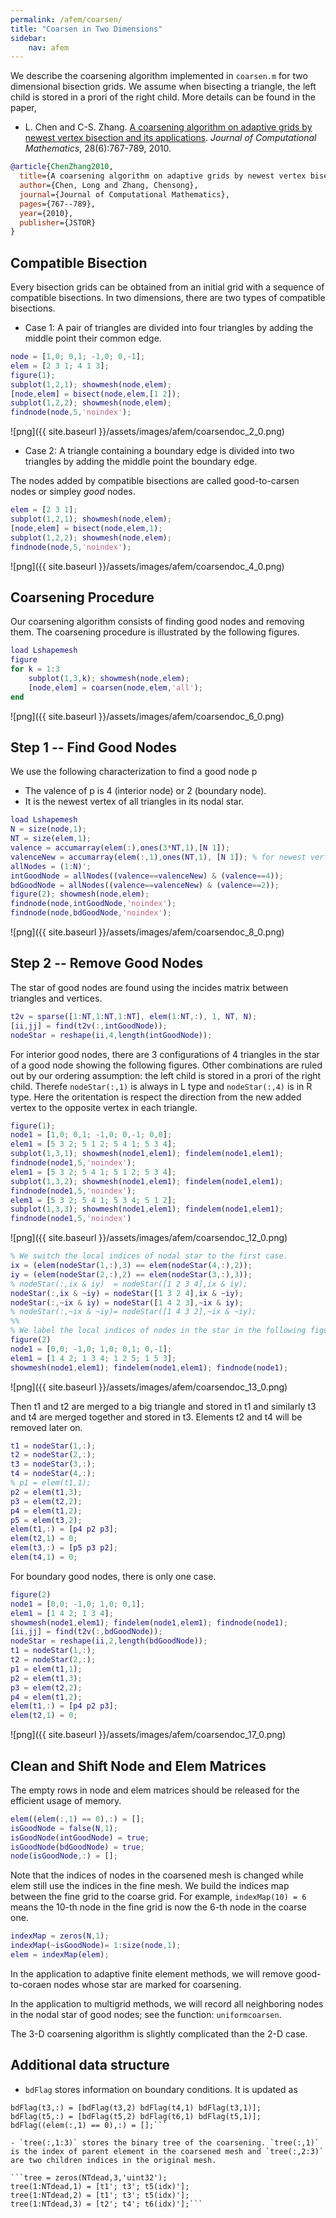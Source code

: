 ```yaml
---
permalink: /afem/coarsen/
title: "Coarsen in Two Dimensions"
sidebar:
    nav: afem
---
```


We describe the coarsening algorithm implemented in `coarsen.m` for two dimensional bisection grids. We assume when bisecting a triangle, the left child is stored in a prori of the right child. More details can be found in the paper,

- L. Chen and C-S. Zhang. [A coarsening algorithm on adaptive grids by newest vertex bisection and its applications](http://math.uci.edu/~chenlong/CZ2007.html). *Journal of Computational Mathematics*, 28(6):767-789, 2010.

```bibtex
@article{ChenZhang2010,
  title={A coarsening algorithm on adaptive grids by newest vertex bisection and its applications},
  author={Chen, Long and Zhang, Chensong},
  journal={Journal of Computational Mathematics},
  pages={767--789},
  year={2010},
  publisher={JSTOR}
}
```

## Compatible Bisection
Every bisection grids can be obtained from an initial grid with a
sequence of compatible bisections. In two dimensions, there are two types
of compatible bisections.

- Case 1: A pair of triangles are divided into four triangles by adding the middle point their common edge.


```matlab
node = [1,0; 0,1; -1,0; 0,-1];
elem = [2 3 1; 4 1 3];
figure(1); 
subplot(1,2,1); showmesh(node,elem);
[node,elem] = bisect(node,elem,[1 2]);
subplot(1,2,2); showmesh(node,elem); 
findnode(node,5,'noindex');
```


    
![png]({{ site.baseurl }}/assets/images/afem/coarsendoc_2_0.png)
    


- Case 2: A triangle containing a boundary edge is divided into two triangles by adding the middle point the boundary edge.

The nodes added by compatible bisections are called good-to-carsen nodes
or simpley *good* nodes.


```matlab
elem = [2 3 1];
subplot(1,2,1); showmesh(node,elem);
[node,elem] = bisect(node,elem,1);
subplot(1,2,2); showmesh(node,elem); 
findnode(node,5,'noindex');
```


    
![png]({{ site.baseurl }}/assets/images/afem/coarsendoc_4_0.png)
    


## Coarsening Procedure

Our coarsening algorithm consists of finding good nodes and removing
them. The coarsening procedure is illustrated by the following figures.


```matlab
load Lshapemesh
figure
for k = 1:3
    subplot(1,3,k); showmesh(node,elem);
    [node,elem] = coarsen(node,elem,'all');
end
```

![png]({{ site.baseurl }}/assets/images/afem/coarsendoc_6_0.png)
    


## Step 1 -- Find Good Nodes
We use the following characterization to find a good node p

- The valence of p is 4 (interior node) or 2 (boundary node).
- It is the newest vertex of all triangles in its nodal star.


```matlab
load Lshapemesh
N = size(node,1); 
NT = size(elem,1);
valence = accumarray(elem(:),ones(3*NT,1),[N 1]);
valenceNew = accumarray(elem(:,1),ones(NT,1), [N 1]); % for newest vertex only
allNodes = (1:N)';
intGoodNode = allNodes((valence==valenceNew) & (valence==4));
bdGoodNode = allNodes((valence==valenceNew) & (valence==2));
figure(2); showmesh(node,elem);
findnode(node,intGoodNode,'noindex');
findnode(node,bdGoodNode,'noindex');
```

![png]({{ site.baseurl }}/assets/images/afem/coarsendoc_8_0.png)
    


## Step 2 -- Remove Good Nodes

The star of good nodes are found using the incides matrix between
triangles and vertices.


```matlab
t2v = sparse([1:NT,1:NT,1:NT], elem(1:NT,:), 1, NT, N);
[ii,jj] = find(t2v(:,intGoodNode));
nodeStar = reshape(ii,4,length(intGoodNode));
```

For interior good nodes, there are 3 configurations of 4 triangles in the
star of a good node showing the following figures. Other combinations are
ruled out by our ordering assumption: the left child is stored in a prori
of the right child. Therefe `nodeStar(:,1)` is always in L type and
`nodeStar(:,4)` is in R type. Here the oritentation is respect the
direction from the new added vertex to the opposite vertex in each
triangle.


```matlab
figure(1);
node1 = [1,0; 0,1; -1,0; 0,-1; 0,0];
elem1 = [5 3 2; 5 1 2; 5 4 1; 5 3 4];
subplot(1,3,1); showmesh(node1,elem1); findelem(node1,elem1);
findnode(node1,5,'noindex');
elem1 = [5 3 2; 5 4 1; 5 1 2; 5 3 4];
subplot(1,3,2); showmesh(node1,elem1); findelem(node1,elem1);
findnode(node1,5,'noindex');
elem1 = [5 3 2; 5 4 1; 5 3 4; 5 1 2];
subplot(1,3,3); showmesh(node1,elem1); findelem(node1,elem1);
findnode(node1,5,'noindex')
```


![png]({{ site.baseurl }}/assets/images/afem/coarsendoc_12_0.png)
    



```matlab
% We switch the local indices of nodal star to the first case. 
ix = (elem(nodeStar(1,:),3) == elem(nodeStar(4,:),2));
iy = (elem(nodeStar(2,:),2) == elem(nodeStar(3,:),3));
% nodeStar(:,ix & iy)  = nodeStar([1 2 3 4],ix & iy);
nodeStar(:,ix & ~iy) = nodeStar([1 3 2 4],ix & ~iy);
nodeStar(:,~ix & iy) = nodeStar([1 4 2 3],~ix & iy);
% nodeStar(:,~ix & ~iy)= nodeStar([1 4 3 2],~ix & ~iy);
%%
% We label the local indices of nodes in the star in the following figure.
figure(2)
node1 = [0,0; -1,0; 1,0; 0,1; 0,-1];
elem1 = [1 4 2; 1 3 4; 1 2 5; 1 5 3];
showmesh(node1,elem1); findelem(node1,elem1); findnode(node1);
```


![png]({{ site.baseurl }}/assets/images/afem/coarsendoc_13_0.png)
    


Then t1 and t2 are merged to a big triangle and stored in t1 and
similarly t3 and t4 are merged together and stored in t3. Elements t2 and t4 will be removed later on.


```matlab
t1 = nodeStar(1,:); 
t2 = nodeStar(2,:); 
t3 = nodeStar(3,:);
t4 = nodeStar(4,:);
% p1 = elem(t1,1); 
p2 = elem(t1,3); 
p3 = elem(t2,2); 
p4 = elem(t1,2); 
p5 = elem(t3,2);
elem(t1,:) = [p4 p2 p3]; 
elem(t2,1) = 0;
elem(t3,:) = [p5 p3 p2]; 
elem(t4,1) = 0;
```

For boundary good nodes, there is only one case.


```matlab
figure(2)
node1 = [0,0; -1,0; 1,0; 0,1];
elem1 = [1 4 2; 1 3 4];
showmesh(node1,elem1); findelem(node1,elem1); findnode(node1);
[ii,jj] = find(t2v(:,bdGoodNode));
nodeStar = reshape(ii,2,length(bdGoodNode));
t1 = nodeStar(1,:); 
t2 = nodeStar(2,:);
p1 = elem(t1,1); 
p2 = elem(t1,3); 
p3 = elem(t2,2); 
p4 = elem(t1,2);
elem(t1,:) = [p4 p2 p3]; 
elem(t2,1) = 0;
```


![png]({{ site.baseurl }}/assets/images/afem/coarsendoc_17_0.png)
    


## Clean and Shift Node and Elem Matrices

The empty rows in node and elem matrices should be released for the
efficient usage of memory. 


```matlab
elem((elem(:,1) == 0),:) = [];
isGoodNode = false(N,1);
isGoodNode(intGoodNode) = true;
isGoodNode(bdGoodNode) = true;
node(isGoodNode,:) = [];
```

Note that the indices of nodes in the coarsened mesh is changed while
elem still use the indices in the fine mesh. We build the indices map
between the fine grid to the coarse grid. For example, `indexMap(10) = 6`
means the 10-th node in the fine grid  is now the 6-th node in the coarse
one.


```matlab
indexMap = zeros(N,1);
indexMap(~isGoodNode)= 1:size(node,1);
elem = indexMap(elem);
```

In the application to adaptive finite element methods, we will remove
 good-to-coraen nodes whose star are marked for coarsening. 

In the application to multigrid methods, we will record all neighboring
nodes in the nodal star of good nodes; see the function: `uniformcoarsen`.

The 3-D coarsening algorithm is slightly complicated than the 2-D case.

## Additional data structure

- `bdFlag` stores information on boundary conditions. It is updated as

```bdFlag(t1,:) = [bdFlag(t1,2) bdFlag(t2,1) bdFlag(t1,1)];
bdFlag(t3,:) = [bdFlag(t3,2) bdFlag(t4,1) bdFlag(t3,1)];
bdFlag(t5,:) = [bdFlag(t5,2) bdFlag(t6,1) bdFlag(t5,1)];
bdFlag((elem(:,1) == 0),:) = [];```

- `tree(:,1:3)` stores the binary tree of the coarsening. `tree(:,1)` is the index of parent element in the coarsened mesh and `tree(:,2:3)` are two children indices in the original mesh.

```tree = zeros(NTdead,3,'uint32');
tree(1:NTdead,1) = [t1'; t3'; t5(idx)'];
tree(1:NTdead,2) = [t1'; t3'; t5(idx)'];
tree(1:NTdead,3) = [t2'; t4'; t6(idx)'];```
